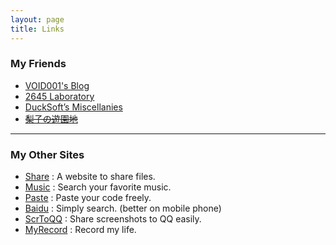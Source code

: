 ```yaml
---
layout: page
title: Links
---
```


### My Friends
* [VOID001's Blog](https://void-shana.moe)  
* [2645 Laboratory](https://blog.cool2645.com)  
* [DuckSoft’s Miscellanies](https://www.ducksoft.site/)  
* ~~[梨子の遊園地](https://rikako.moe)~~

<hr/>

### My Other Sites
* [Share](http://share.whoisnian.com) : A website to share files.
* [Music](http://music.whoisnian.com) : Search your favorite music.
* [Paste](http://paste.whoisnian.com) : Paste your code freely.
* [Baidu](http://baidu.whoisnian.com) : Simply search. (better on mobile phone)
* [ScrToQQ](http://scrtoqq.whoisnian.com) : Share screenshots to QQ easily.
* [MyRecord](http://120.78.169.154:8000/) : Record my life.
